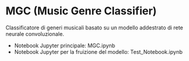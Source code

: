 # MGC (Music Genre Classifier) 
Classificatore di generi musicali basato su un modello addestrato di rete neurale convoluzionale.
- Notebook Jupyter principale: MGC.ipynb
- Notebook Jupyter per la fruizione del modello: Test_Notebook.ipynb
